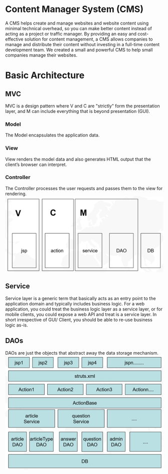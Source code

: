 # Content Manager System (CMS)
A CMS helps create and manage websites and website content using minimal technical overhead, so you can make better content instead of acting as a project or traffic manager. By providing an easy and cost-effective solution for content management, a CMS allows companies to manage and distribute their content without investing in a full-time content development team. We created a small and powerful CMS to help small companies manage their websites.

# Basic Architecture 

## MVC
MVC is a design pattern where V and C are "strictly" form the presentation layer, and M can include everything that is beyond presentation (GUI).
### Model
The Model encapsulates the application data.
### View
View renders the model data and also generates HTML output that the client’s browser can interpret.
### Controller
The Controller processes the user requests and passes them to the view for rendering.
![sample screenshot](https://github.com/xuan13hao/CMS/blob/master/mvc.PNG)

## Service
Service layer is a generic term that basically acts as an entry point to the application domain and typically includes business logic. For a web application, you could treat the business logic layer as a service layer, or for mobile clients, you could expose a web API and treat is a service layer. In short irrespective of GUI/ Client, you should be able to re-use business logic as-is.

## DAOs 
DAOs are just the objects that abstract away the data storage mechanism.
![sample screenshot](https://github.com/xuan13hao/CMS/blob/master/Capture.PNG)
